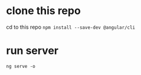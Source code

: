 # clone this repo 
cd to this repo
``` npm install --save-dev @angular/cli ```
# run server
``` ng serve -o ```

